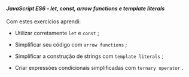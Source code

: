 #### _JavaScript ES6 - let, const, arrow functions e template literals_

Com estes exercícios aprendi:

-   Utilizar corretamente  `let`  e  `const`  ;
    
-   Simplificar seu código com  `arrow functions`  ;
    
-   Simplificar a construção de strings com  `template literals`  ;
    
-   Criar expressões condicionais simplificadas com  `ternary operator`  .